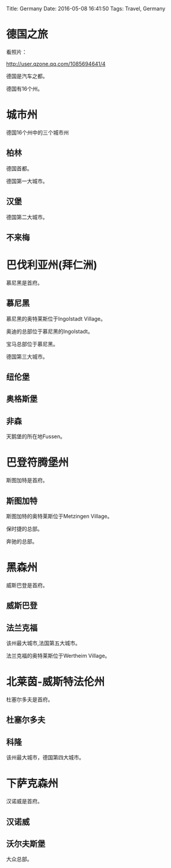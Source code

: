 Title: Germany
Date: 2016-05-08 16:41:50
Tags: Travel, Germany



# 德国之旅

看照片：

<http://user.qzone.qq.com/1085694641/4>

德国是汽车之都。

德国有16个州。

# 城市州

德国16个州中的三个城市州

## 柏林

德国首都。

德国第一大城市。

## 汉堡

德国第二大城市。

## 不来梅

# 巴伐利亚州(拜仁洲)

慕尼黑是首府。

## 慕尼黑

慕尼黑的奥特莱斯位于Ingolstadt Village。

奥迪的总部位于慕尼黑的Ingolstadt。

宝马总部位于慕尼黑。

德国第三大城市。

## 纽伦堡

## 奥格斯堡

## 非森

天鹅堡的所在地Fussen。

# 巴登符腾堡州

斯图加特是首府。

## 斯图加特

斯图加特的奥特莱斯位于Metzingen Village。

保时捷的总部。

奔驰的总部。

# 黑森州

威斯巴登是首府。

## 威斯巴登

## 法兰克福

该州最大城市,法国第五大城市。

法兰克福的奥特莱斯位于Wertheim Village。

# 北莱茵-威斯特法伦州

杜塞尔多夫是首府。

## 杜塞尔多夫

## 科隆

该州最大城市，德国第四大城市。

# 下萨克森州

汉诺威是首府。

## 汉诺威

## 沃尔夫斯堡

大众总部。
